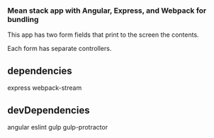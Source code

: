 ### Mean stack app with Angular, Express, and Webpack for bundling
This app has two form fields that print to the screen the contents.

Each form has separate controllers.

## dependencies
express
webpack-stream

## devDependencies
angular
eslint
gulp
gulp-protractor
